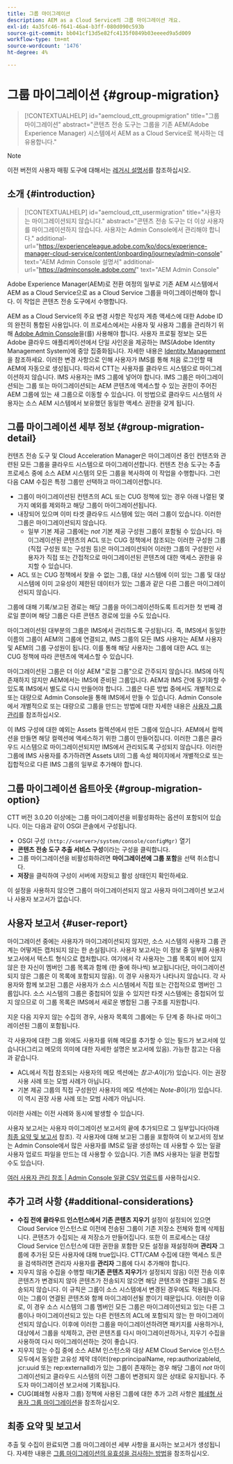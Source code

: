 ```yaml
---
title: 그룹 마이그레이션
description: AEM as a Cloud Service의 그룹 마이그레이션 개요.
exl-id: 4a35fc46-f641-46a4-b3ff-080d090c593b
source-git-commit: bb041cf13d5e82fc4135f0849b03eeeed9a5d009
workflow-type: tm+mt
source-wordcount: '1476'
ht-degree: 4%

---
```



# 그룹 마이그레이션 {#group-migration}

>[!CONTEXTUALHELP]
>id="aemcloud_ctt_groupmigration"
>title="그룹 마이그레이션"
>abstract="콘텐츠 전송 도구는 그룹을 기존 AEM(Adobe Experience Manager) 시스템에서 AEM as a Cloud Service로 복사하는 데 유용합니다."

>[!NOTE]
>이전 버전의 사용자 매핑 도구에 대해서는 [레거시 설명서](/help/journey-migration/content-transfer-tool/user-mapping-tool-legacy/considerations-user-mapping-tool-legacy.md)를 참조하십시오.

## 소개 {#introduction}

>[!CONTEXTUALHELP]
>id="aemcloud_ctt_usermigration"
>title="사용자는 마이그레이션되지 않습니다."
>abstract="콘텐츠 전송 도구는 더 이상 사용자를 마이그레이션하지 않습니다. 사용자는 Admin Console에서 관리해야 합니다."
>additional-url="https://experienceleague.adobe.com/ko/docs/experience-manager-cloud-service/content/onboarding/journey/admin-console" text="AEM Admin Console 설명서"
>additional-url="https://adminconsole.adobe.com/" text="AEM Admin Console"

Adobe Experience Manager(AEM)로 전환 여정의 일부로 기존 AEM 시스템에서 AEM as a Cloud Service으로 as a Cloud Service 그룹을 마이그레이션해야 합니다. 이 작업은 콘텐츠 전송 도구에서 수행합니다.

AEM as a Cloud Service의 주요 변경 사항은 작성자 계층 액세스에 대한 Adobe ID의 완전히 통합된 사용입니다. 이 프로세스에서는 사용자 및 사용자 그룹을 관리하기 위해 [Adobe Admin Console](https://helpx.adobe.com/kr/enterprise/using/admin-console.html)을(를) 사용해야 합니다. 사용자 프로필 정보는 모든 Adobe 클라우드 애플리케이션에서 단일 사인온을 제공하는 IMS(Adobe Identity Management System)에 중앙 집중화됩니다. 자세한 내용은 [Identity Management](https://experienceleague.adobe.com/docs/experience-manager-cloud-service/content/overview/what-is-new-and-different.html#identity-management)을 참조하세요. 이러한 변경 사항으로 인해 사용자가 IMS를 통해 처음 로그인할 때 AEM에 자동으로 생성됩니다.  따라서 CTT는 사용자를 클라우드 시스템으로 마이그레이션하지 않습니다.  IMS 사용자는 IMS 그룹에 넣어야 합니다. IMS 그룹은 마이그레이션되는 그룹 또는 마이그레이션되는 AEM 콘텐츠에 액세스할 수 있는 권한이 주어진 AEM 그룹에 있는 새 그룹으로 이동할 수 있습니다.  이 방법으로 클라우드 시스템의 사용자는 소스 AEM 시스템에서 보유했던 동일한 액세스 권한을 갖게 됩니다.

## 그룹 마이그레이션 세부 정보 {#group-migration-detail}

컨텐츠 전송 도구 및 Cloud Acceleration Manager은 마이그레이션 중인 컨텐츠와 관련된 모든 그룹을 클라우드 시스템으로 마이그레이션합니다. 컨텐츠 전송 도구는 추출 프로세스 중에 소스 AEM 시스템의 모든 그룹을 복사하여 이 작업을 수행합니다. 그런 다음 CAM 수집은 특정 그룹만 선택하고 마이그레이션합니다.

* 그룹이 마이그레이션된 컨텐츠의 ACL 또는 CUG 정책에 있는 경우 아래 나열된 몇 가지 예외를 제외하고 해당 그룹이 마이그레이션됩니다.
* 내장되어 있으며 이미 타겟 클라우드 시스템에 있는 여러 그룹이 있습니다. 이러한 그룹은 마이그레이션되지 않습니다.
   * 일부 기본 제공 그룹에는 _not_ 기본 제공 구성원 그룹이 포함될 수 있습니다. 마이그레이션된 콘텐츠의 ACL 또는 CUG 정책에서 참조되는 이러한 구성원 그룹(직접 구성원 또는 구성원 등)은 마이그레이션되어 이러한 그룹의 구성원인 사용자가 직접 또는 간접적으로 마이그레이션된 콘텐츠에 대한 액세스 권한을 유지할 수 있습니다.
* ACL 또는 CUG 정책에서 찾을 수 없는 그룹, 대상 시스템에 이미 있는 그룹 및 대상 시스템에 이미 고유성이 제한된 데이터가 있는 그룹과 같은 다른 그룹은 마이그레이션되지 않습니다.

그룹에 대해 기록/보고된 경로는 해당 그룹을 마이그레이션하도록 트리거한 첫 번째 경로일 뿐이며 해당 그룹은 다른 콘텐츠 경로에 있을 수도 있습니다.

마이그레이션된 대부분의 그룹은 IMS에서 관리하도록 구성됩니다.  즉, IMS에서 동일한 이름의 그룹이 AEM의 그룹에 연결되고, IMS 그룹의 모든 IMS 사용자는 AEM 사용자 및 AEM의 그룹 구성원이 됩니다.  이를 통해 해당 사용자는 그룹에 대한 ACL 또는 CUG 정책에 따라 콘텐츠에 액세스할 수 있습니다.

마이그레이션된 그룹은 더 이상 AEM &quot;로컬 그룹&quot;으로 간주되지 않습니다. IMS에 아직 존재하지 않지만 AEM에서는 IMS에 준비된 그룹입니다.  AEM과 IMS 간에 동기화할 수 있도록 IMS에서 별도로 다시 만들어야 합니다.  그룹은 다른 방법 중에서도 개별적으로 또는 대량으로 Admin Console을 통해 IMS에서 만들 수 있습니다.  Admin Console에서 개별적으로 또는 대량으로 그룹을 만드는 방법에 대한 자세한 내용은 [사용자 그룹 관리](https://helpx.adobe.com/ca/enterprise/using/user-groups.html)를 참조하십시오.

이 IMS 구성에 대한 예외는 Assets 컬렉션에서 만든 그룹에 있습니다. AEM에서 컬렉션을 만들면 해당 컬렉션에 액세스하기 위한 그룹이 만들어집니다. 이러한 그룹은 클라우드 시스템으로 마이그레이션되지만 IMS에서 관리되도록 구성되지 않습니다.  이러한 그룹에 IMS 사용자를 추가하려면 Assets UI의 그룹 속성 페이지에서 개별적으로 또는 집합적으로 다른 IMS 그룹의 일부로 추가해야 합니다.


## 그룹 마이그레이션 옵트아웃 {#group-migration-option}

CTT 버전 3.0.20 이상에는 그룹 마이그레이션을 비활성화하는 옵션이 포함되어 있습니다.  이는 다음과 같이 OSGI 콘솔에서 구성됩니다.

* OSGI 구성 `(http://<server>/system/console/configMgr)` 열기
* **콘텐츠 전송 도구 추출 서비스 구성**&#x200B;이라는 구성을 클릭합니다.
* 그룹 마이그레이션을 비활성화하려면 **마이그레이션에 그룹 포함**&#x200B;을 선택 취소합니다.
* **저장**&#x200B;을 클릭하여 구성이 서버에 저장되고 활성 상태인지 확인하세요.

이 설정을 사용하지 않으면 그룹이 마이그레이션되지 않고 사용자 마이그레이션 보고서나 사용자 보고서가 없습니다.

## 사용자 보고서 {#user-report}

마이그레이션 중에는 사용자가 마이그레이션되지 않지만, 소스 시스템의 사용자 그룹 관계는 어떻게든 캡처되지 않는 한 손실됩니다.  사용자 보고서는 이 정보 중 일부를 사용자 보고서에서 텍스트 형식으로 캡처합니다. 여기에서 각 사용자는 그룹 목록이 비어 있지 않은 한 자신이 멤버인 그룹 목록과 함께 (한 줄에 하나씩) 보고됩니다(단, 마이그레이션되지 않은 그룹은 이 목록에 포함되지 않음). 이 경우 사용자가 나타나지 않습니다. 각 사용자와 함께 보고된 그룹은 사용자가 소스 시스템에서 직접 또는 간접적으로 멤버인 그룹입니다. 소스 시스템의 그룹은 중첩되어 있을 수 있지만 타겟 시스템에는 중첩되어 있지 않으므로 이 그룹 목록은 IMS에서 새로운 병합된 그룹 구조를 지원합니다.

지운 다음 지우지 않는 수집의 경우, 사용자 목록의 그룹에는 두 단계 중 하나로 마이그레이션된 그룹이 포함됩니다.

각 사용자에 대한 그룹 외에도 사용자를 위해 메모를 추가할 수 있는 필드가 보고서에 있습니다(그리고 메모의 의미에 대한 자세한 설명은 보고서에 있음).  가능한 참고는 다음과 같습니다.

* ACL에서 직접 참조되는 사용자의 메모 섹션에는 *참고-A*&#x200B;이(가) 있습니다. 이는 권장 사용 사례 또는 모범 사례가 아닙니다.
* 기본 제공 그룹의 직접 구성원인 사용자의 메모 섹션에는 *Note-B*&#x200B;이(가) 있습니다. 이 역시 권장 사용 사례 또는 모범 사례가 아닙니다.

이러한 사례는 이전 사례와 동시에 발생할 수 있습니다.

사용자 보고서는 사용자 마이그레이션 보고서의 끝에 추가되므로 그 일부입니다(아래 [최종 요약 및 보고서](#final-summary-and-report) 참조).  각 사용자에 대해 보고된 그룹을 포함하여 이 보고서의 정보는 Admin Console에서 많은 사용자를 IMS로 일괄 생성하는 데 사용할 수 있는 일괄 사용자 업로드 파일을 만드는 데 사용할 수 있습니다.  기존 IMS 사용자는 일괄 편집할 수도 있습니다.

[여러 사용자 관리 참조 | Admin Console 일괄 CSV 업로드](https://helpx.adobe.com/ca/enterprise/using/bulk-upload-users.html)를 사용하십시오.

## 추가 고려 사항 {#additional-considerations}

* **수집 전에 클라우드 인스턴스에서 기존 콘텐츠 지우기** 설정이 설정되어 있으면 Cloud Service 인스턴스로 이전에 전송된 그룹이 기존 저장소 전체와 함께 삭제됩니다. 콘텐츠가 수집되는 새 저장소가 만들어집니다. 또한 이 프로세스는 대상 Cloud Service 인스턴스에 대한 권한을 포함한 모든 설정을 재설정하며 **관리자** 그룹에 추가된 모든 사용자에 대해 true입니다. CTT/CAM 수집에 대한 액세스 토큰을 검색하려면 관리자 사용자를 **관리자** 그룹에 다시 추가해야 합니다.
* 지우지 않음 수집을 수행할 때(**기존 콘텐츠 지우기**&#x200B;가 설정되지 않음) 이전 전송 이후 콘텐츠가 변경되지 않아 콘텐츠가 전송되지 않으면 해당 콘텐츠와 연결된 그룹도 전송되지 않습니다. 이 규칙은 그룹이 소스 시스템에서 변경된 경우에도 적용됩니다. 이는 그룹이 연결된 콘텐츠와 함께 마이그레이션될 뿐이기 때문입니다. 이러한 이유로, 이 경우 소스 시스템의 그룹 멤버인 모든 그룹은 마이그레이션되고 있는 다른 그룹이나 마이그레이션되고 있는 다른 컨텐츠의 ACL에 포함되지 않는 한 마이그레이션되지 않습니다. 이후에 이러한 그룹을 마이그레이션하려면 패키지를 사용하거나, 대상에서 그룹을 삭제하고, 관련 콘텐츠를 다시 마이그레이션하거나, 지우기 수집을 사용하여 다시 마이그레이션하는 것이 좋습니다.
* 지우지 않는 수집 중에 소스 AEM 인스턴스와 대상 AEM Cloud Service 인스턴스 모두에서 동일한 고유성 제약 데이터(rep:principalName, rep:authorizableId, jcr:uuid 또는 rep:externalId)가 있는 그룹이 존재하는 경우 해당 그룹이 _not_ 마이그레이션되고 클라우드 시스템의 이전 그룹이 변경되지 않은 상태로 유지됩니다. 주도자 마이그레이션 보고서에 기록됩니다.
* CUG(폐쇄형 사용자 그룹) 정책에 사용된 그룹에 대한 추가 고려 사항은 [폐쇄형 사용자 그룹 마이그레이션](/help/journey-migration/content-transfer-tool/using-content-transfer-tool/closed-user-groups-migration.md)을 참조하십시오.

## 최종 요약 및 보고서

추출 및 수집이 완료되면 그룹 마이그레이션 세부 사항을 표시하는 보고서가 생성됩니다. 자세한 내용은 [그룹 마이그레이션의 유효성을 검사하는 방법](/help/journey-migration/content-transfer-tool/using-content-transfer-tool/validating-content-transfers.md#how-to-validate-group-migration)을 참조하십시오.

